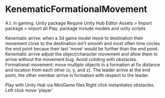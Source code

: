 # KenematicFormationalMovement
A.I. in gaming.
Unity package
Require Unity Hub Editor
Assets > Import package > import all
Play.
package include models and unity scripts

Kenematic arrive: when a 3d game model move to destination their movement close to the destination isn't smooth and most often time circles the end point becaue their last 'move' would be further than the end point. Kenematic arrive adjust the object/character movement and allow them to arrive without the movement bug. Avoid coliding with obstacles. 
Formational movement: move multiple objects in a formation at fix distance and location from each other (x, y, and z). The leader arrive at the end point, the other member arrive in formation with respect to the leader.

Play with Unity Hub via MiniGame files
Right click instantiates obstacles.
Left click move 'player'

